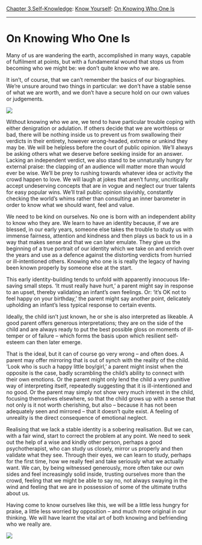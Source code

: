 [Chapter 3.Self-Knowledge](https://www.theschooloflife.com/thebookoflife/category/self-knowledge/): [Know Yourself](https://www.theschooloflife.com/thebookoflife/category/self-knowledge/know-yourself/): [On Knowing Who One Is](https://www.theschooloflife.com/thebookoflife/knowing-who-one-is/)

* * *

# On Knowing Who One Is

Many of us are wandering the earth, accomplished in many ways, capable of fulfilment at points, but with a fundamental wound that stops us from becoming who we might be: we don’t quite know who we are.

It isn’t, of course, that we can’t remember the basics of our biographies. We’re unsure around two things in particular: we don’t have a stable sense of what we are worth, and we don’t have a secure hold on our own values or judgements.

![](https://www.theschooloflife.com/thebookoflife/wp-content/uploads/2018/12/1-e1394661070111-300x241.gif)

Without knowing who we are, we tend to have particular trouble coping with either denigration or adulation. If others decide that we are worthless or bad, there will be nothing inside us to prevent us from swallowing their verdicts in their entirety, however wrong-headed, extreme or unkind they may be. We will be helpless before the court of public opinion. We’ll always be asking others what we deserve before seeking inside for an answer. Lacking an independent verdict, we also stand to be unnaturally hungry for external praise: the clapping of an audience will matter more than would ever be wise. We’ll be prey to rushing towards whatever idea or activity the crowd happen to love. We will laugh at jokes that aren’t funny, uncritically accept undeserving concepts that are in vogue and neglect our truer talents for easy popular wins. We’ll trail public opinion slavishly, constantly checking the world’s whims rather than consulting an inner barometer in order to know what we should want, feel and value.

We need to be kind on ourselves. No one is born with an independent ability to know who they are. We learn to have an identity because, if we are blessed, in our early years, someone else takes the trouble to study us with immense fairness, attention and kindness and then plays us back to us in a way that makes sense and that we can later emulate. They give us the beginning of a true portrait of our identity which we take on and enrich over the years and use as a defence against the distorting verdicts from hurried or ill-intentioned others. Knowing who one is is really the legacy of having been known properly by someone else at the start.

This early identity-building tends to unfold with apparently innocuous life-saving small steps. ‘It must really have hurt,’ a parent might say in response to an upset, thereby validating an infant’s own feelings. Or: ‘it’s OK not to feel happy on your birthday,’ the parent might say another point, delicately upholding an infant’s less typical response to certain events.

Ideally, the child isn’t just known, he or she is also interpreted as likeable. A good parent offers generous interpretations; they are on the side of the child and are always ready to put the best possible gloss on moments of ill-temper or of failure – which forms the basis upon which resilient self-esteem can then later emerge.

That is the ideal, but it can of course go very wrong – and often does. A parent may offer mirroring that is out of synch with the reality of the child. ‘Look who is such a happy little boy/girl,’ a parent might insist when the opposite is the case, badly scrambling the child’s ability to connect with their own emotions. Or the parent might only lend the child a very punitive way of interpreting itself, repeatedly suggesting that it is ill-intentioned and no good. Or the parent may simply not show very much interest in the child, focusing themselves elsewhere, so that the child grows up with a sense that not only is it not worth cherishing, but also – because it has not been adequately seen and mirrored – that it doesn’t quite exist. A feeling of unreality is the direct consequence of emotional neglect.

Realising that we lack a stable identity is a sobering realisation. But we can, with a fair wind, start to correct the problem at any point. We need to seek out the help of a wise and kindly other person, perhaps a good psychotherapist, who can study us closely, mirror us properly and then validate what they see. Through their eyes, we can learn to study, perhaps for the first time, how we really feel and take seriously what we actually want. We can, by being witnessed generously, more often take our own sides and feel increasingly solid inside, trusting ourselves more than the crowd, feeling that we might be able to say no, not always swaying in the wind and feeling that we are in possession of some of the ultimate truths about us.

Having come to know ourselves like this, we will be a little less hungry for praise, a little less worried by opposition – and much more original in our thinking. We will have learnt the vital art of both knowing and befriending who we really are.

[![](https://img.youtube.com/vi/4lTbWQ8zD3w/0.jpg)](https://www.youtube.com/embed/4lTbWQ8zD3w '')
